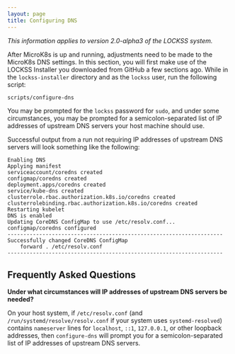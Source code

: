 ```yaml
---
layout: page
title: Configuring DNS
---
```


*This information applies to version 2.0-alpha3 of the LOCKSS system.*

After MicroK8s is up and running, adjustments need to be made to the MicroK8s DNS settings. In this section, you will first make use of the LOCKSS Installer you downloaded from GitHub a few sections ago. While in the `lockss-installer` directory and as the `lockss` user, run the following script:

```bash
scripts/configure-dns
```

You may be prompted for the `lockss` password for `sudo`, and under some circumstances, you may be prompted for a semicolon-separated list of IP addresses of upstream DNS servers your host machine should use.

Successful output from a run not requiring IP addresses of upstream DNS servers will look something like the following:

```text
Enabling DNS
Applying manifest
serviceaccount/coredns created
configmap/coredns created
deployment.apps/coredns created
service/kube-dns created
clusterrole.rbac.authorization.k8s.io/coredns created
clusterrolebinding.rbac.authorization.k8s.io/coredns created
Restarting kubelet
DNS is enabled
Updating CoreDNS ConfigMap to use /etc/resolv.conf...
configmap/coredns configured
--------------------------------------------------------------------
Successfully changed CoreDNS ConfigMap
    forward . /etc/resolv.conf
--------------------------------------------------------------------
```

## Frequently Asked Questions

**Under what circumstances will IP addresses of upstream DNS servers be needed?**

On your host system, if `/etc/resolv.conf` (and `/run/systemd/resolve/resolv.conf` if your system uses `systemd-resolved`) contains `nameserver` lines for `localhost`, `::1`, `127.0.0.1`, or other loopback addresses, then `configure-dns` will prompt you for a semicolon-separated list of IP addresses of upstream DNS servers.
